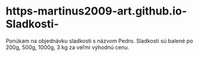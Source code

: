 # https-martinus2009-art.github.io-Sladkosti-
Ponúkam na objednávku sladkosti s názvom Pedro. Sladkosti sú balené po 200g, 500g, 1000g, 3 kg za veľmi výhodnú cenu.
